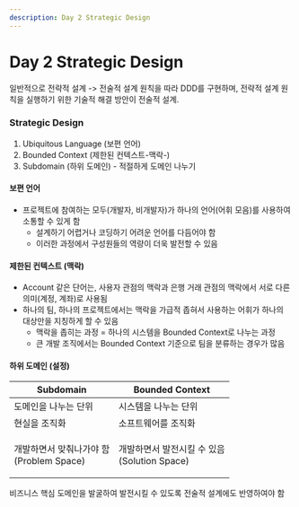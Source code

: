 ```yaml
---
description: Day 2 Strategic Design
---
```


# Day 2 Strategic Design

일반적으로 전략적 설계 -> 전술적 설계 원칙을 따라 DDD를 구현하며, 전략적 설계 원칙을 실행하기 위한 기술적 해결 방안이 전술적 설계.

### Strategic Design

1. Ubiquitous Language (보편 언어)
2. Bounded Context (제한된 컨텍스트-맥락-)
3. Subdomain (하위 도메인) - 적절하게 도메인 나누기

#### 보편 언어

* 프로젝트에 참여하는 모두(개발자, 비개발자)가 하나의 언어(어휘 모음)를 사용하여 소통할 수 있게 함
  * 설계하기 어렵거나 코딩하기 어려운 언어를 다듬어야 함
  * 이러한 과정에서 구성원들의 역량이 더욱 발전할 수 있음

#### 제한된 컨텍스트 (맥락)

* Account 같은 단어는, 사용자 관점의 맥락과 은행 거래 관점의 맥락에서 서로 다른 의미(계정, 계좌)로 사용됨
* 하나의 팀, 하나의 프로젝트에서는 맥락을 가급적 좁혀서 사용하는 어휘가 하나의 대상만을 지칭하게 할 수 있음
  * 맥락을 좁히는 과정 = 하나의 시스템을 Bounded Context로 나누는 과정
  * 큰 개발 조직에서는 Bounded Context 기준으로 팀을 분류하는 경우가 많음

#### 하위 도메인 (설정)

| Subdomain                               | Bounded Context                            |
| --------------------------------------- | ------------------------------------------ |
| 도메인을 나누는 단위                             | 시스템을 나누는 단위                                |
| 현실을 조직화                                 | 소프트웨어를 조직화                                 |
| <p>개발하면서 맞춰나가야 함<br>(Problem Space)</p> | <p>개발하면서 발전시킬 수 있음<br>(Solution Space)</p> |

비즈니스 핵심 도메인을 발굴하여 발전시킬 수 있도록 전술적 설계에도 반영하여야 함

